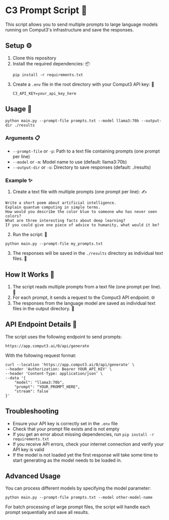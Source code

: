 # C3 Prompt Script 🤖

This script allows you to send multiple prompts to large language models running on Comput3's infrastructure and save the responses.

## Setup ⚙️

1. Clone this repository
2. Install the required dependencies: 📦
   ```
   pip install -r requirements.txt
   ```
3. Create a `.env` file in the root directory with your Comput3 API key: 🔑
   ```
   C3_API_KEY=your_api_key_here
   ```

## Usage 🚀

```
python main.py --prompt-file prompts.txt --model llama3:70b --output-dir ./results
```

### Arguments 📋

- `--prompt-file` or `-p`: Path to a text file containing prompts (one prompt per line)
- `--model` or `-m`: Model name to use (default: llama3:70b)
- `--output-dir` or `-o`: Directory to save responses (default: ./results)

### Example ✨

1. Create a text file with multiple prompts (one prompt per line): ✍️

```
Write a short poem about artificial intelligence.
Explain quantum computing in simple terms.
How would you describe the color blue to someone who has never seen colors?
What are three interesting facts about deep learning?
If you could give one piece of advice to humanity, what would it be?
```

2. Run the script: 🏃

```
python main.py --prompt-file my_prompts.txt
```

3. The responses will be saved in the `./results` directory as individual text files. 💾

## How It Works 🧠

1. The script reads multiple prompts from a text file (one prompt per line). 📄
2. For each prompt, it sends a request to the Comput3 API endpoint. 🌐
3. The responses from the language model are saved as individual text files in the output directory. 📂

## API Endpoint Details 🔌

The script uses the following endpoint to send prompts:

```
https://app.comput3.ai/0/api/generate
```

With the following request format:

```
curl --location 'https://app.comput3.ai/0/api/generate' \
--header 'Authorization: Bearer YOUR_API_KEY' \
--header 'Content-Type: application/json' \
--data '{
    "model": "llama3:70b",
    "prompt": "YOUR_PROMPT_HERE",
    "stream": false
}'
```

## Troubleshooting

- Ensure your API key is correctly set in the `.env` file
- Check that your prompt file exists and is not empty
- If you get an error about missing dependencies, run `pip install -r requirements.txt`
- If you receive API errors, check your internet connection and verify your API key is valid
- If the model is not loaded yet the first response will take some time to start generating as the model needs to be loaded in.

## Advanced Usage

You can process different models by specifying the model parameter:

```
python main.py --prompt-file prompts.txt --model other-model-name
```

For batch processing of large prompt files, the script will handle each prompt sequentially and save all results.
